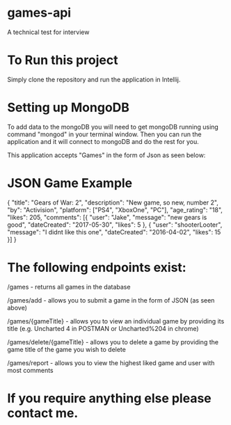 # games-api
A technical test for interview

# To Run this project
Simply clone the repository and run the application in Intellij.

# Setting up MongoDB
To add data to the mongoDB you will need to get mongoDB running using command "mongod" in your terminal window.
Then you can run the application and it will connect to mongoDB and do the rest for you.

This application accepts "Games" in the form of Json as seen below:
# JSON Game Example
{
	"title": "Gears of War: 2",
        "description": "New game, so new, number 2",
        "by": "Activision",
        "platform": ["PS4", "XboxOne", "PC"],
        "age_rating": "18",
        "likes": 205,
        "comments": [{
            "user": "Jake",
            "message": "new gears is good",
            "dateCreated": "2017-05-30",
            "likes": 5
        }, {
            "user": "shooterLooter",
            "message": "I didnt like this one",
            "dateCreated": "2016-04-02",
            "likes": 15
        }]
}

# The following endpoints exist:

/games - returns all games in the database

/games/add - allows you to submit a game in the form of JSON (as seen above)

/games/{gameTitle} - allows you to view an individual game by providing its title (e.g. Uncharted 4 in POSTMAN or        Uncharted%204 in chrome)

/games/delete/{gameTitle} - allows you to delete a game by providing the game title of the game you wish to delete

/games/report - allows you to view the highest liked game and user with most comments


# If you require anything else please contact me.
